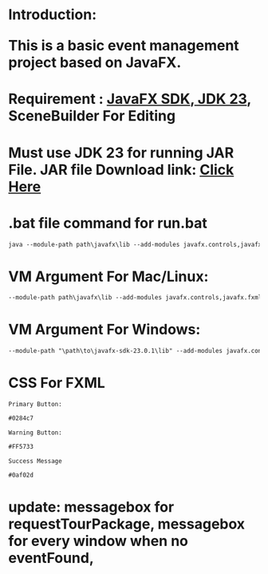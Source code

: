 # Introduction: <p>This is a basic event management project based on JavaFX.</p>
# Requirement : <a href="https://gluonhq.com/products/javafx/"> JavaFX SDK</a>,<a href="https://www.oracle.com/bd/java/technologies/downloads/"> JDK 23</a>, SceneBuilder For Editing
# Must use JDK 23 for running JAR File. JAR file Download link: <a href="https://github.com/Arannamoy-Mondal/Final-Submission/raw/refs/heads/main/CSE202_Project/out/artifacts/CSE202_Project_jar/CSE202_Project.jar">Click Here</a>
# .bat file command for run.bat 
```txt
java --module-path path\javafx\lib --add-modules javafx.controls,javafx.fxml -jar JarFileName.jar
```


# VM Argument For Mac/Linux: 

```txt
--module-path path\javafx\lib --add-modules javafx.controls,javafx.fxml
```

# VM Argument For Windows:
```txt
--module-path "\path\to\javafx-sdk-23.0.1\lib" --add-modules javafx.controls,javafx.fxml
```

# CSS For FXML
`Primary Button: `
```txt
#0284c7
```
`Warning Button:`
```txt
#FF5733
```
`Success Message`
```txt
#0af02d
```


# update: messagebox for requestTourPackage, messagebox for every window when no eventFound,